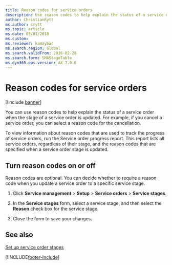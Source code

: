 ```yaml
---
title: Reason codes for service orders   
description: Use reason codes to help explain the status of a service order when the stage of a service order is updated, including a step-by-step process. 
author: ChristianRytt
ms.author: crytt
ms.topic: article
ms.date: 05/01/2018
ms.custom:
ms.reviewer: kamaybac
ms.search.region: Global
ms.search.validFrom: 2016-02-28
ms.search.form: SMAStageTable
ms.dyn365.ops.version: AX 7.0.0
---
```


# Reason codes for service orders   

[!include [banner](../includes/banner.md)]


You can use reason codes to help explain the status of a service order when the stage of a service order is updated. For example, if you cancel a service order, you can select a reason code for the cancellation.

To view information about reason codes that are used to track the progress of service orders, run the Service order progress report. This report lists all service orders, regardless of their stage, and the reason codes that are specified when a service order stage is updated.

## Turn reason codes on or off

Reason codes are optional. You can decide whether to require a reason code when you update a service order to a specific service stage.

1.  Click **Service management** \> **Setup** \> **Service orders** \> **Service stages**.

2.  In the **Service stages** form, select a service stage, and then select the **Reason** check box for the service stage.

3.  Close the form to save your changes.

## See also

[Set up service order stages](set-up-service-order-stages.md)





[!INCLUDE[footer-include](../../includes/footer-banner.md)]